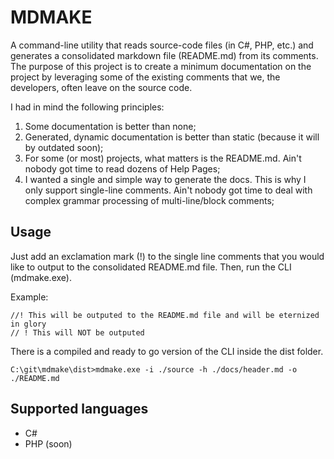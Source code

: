 # MDMAKE

A command-line utility that reads source-code files (in C#, PHP, etc.) and generates a consolidated markdown file (README.md) from its comments. The purpose of this project is to create a minimum documentation on the project by leveraging some of the existing comments that we, the developers, often leave on the source code. 

I had in mind the following principles:
1. Some documentation is better than none;
2. Generated, dynamic documentation is better than static (because it will by outdated soon);
3. For some (or most) projects, what matters is the README.md. Ain't nobody got time to read dozens of Help Pages;
4. I wanted a single and simple way to generate the docs. This is why I only support single-line comments. Ain't nobody got time to deal with complex grammar processing of multi-line/block comments;

## Usage

Just add an exclamation mark (!) to the single line comments that you would like to output to the consolidated README.md file. Then, run the CLI (mdmake.exe).

Example:
```
//! This will be outputed to the README.md file and will be eternized in glory
// ! This will NOT be outputed
```

There is a compiled and ready to go version of the CLI inside the dist folder. 

```
C:\git\mdmake\dist>mdmake.exe -i ./source -h ./docs/header.md -o ./README.md
```

## Supported languages
* C#
* PHP (soon)


